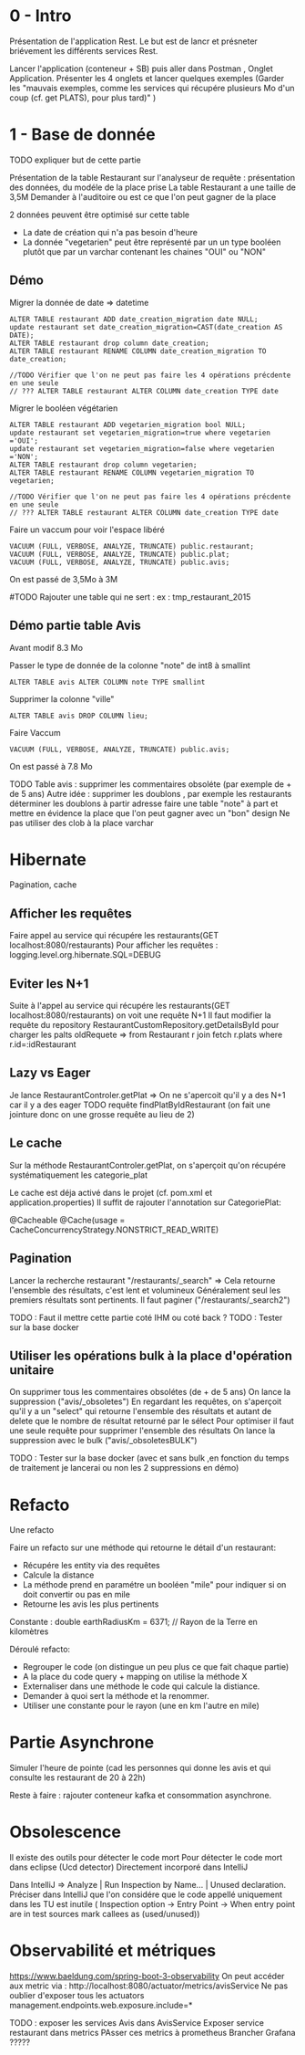 # 0 - Intro
Présentation de l'application Rest. Le but est de lancr et présneter briévement les différents services Rest.

Lancer l'application (conteneur + SB) puis aller dans Postman , Onglet Application.
Présenter les 4 onglets et lancer quelques exemples (Garder les "mauvais exemples, comme les services qui récupére plusieurs Mo d'un coup (cf. get PLATS), pour plus tard)" )

# 1 - Base de donnée
TODO expliquer but de cette partie

Présentation de la table Restaurant sur l'analyseur de requête : présentation des données, du modéle de la place prise
La table Restaurant a une taille de 3,5M
Demander à l'auditoire ou est ce que l'on peut gagner de la place

2 données peuvent être optimisé sur cette table
- La date de création qui n'a pas besoin d'heure
- La donnée "vegetarien" peut être représenté par un un type booléen plutôt que par un varchar contenant les chaines "OUI" ou "NON"  

## Démo 

Migrer la donnée de date => datetime
```
ALTER TABLE restaurant ADD date_creation_migration date NULL;
update restaurant set date_creation_migration=CAST(date_creation AS DATE);
ALTER TABLE restaurant drop column date_creation;
ALTER TABLE restaurant RENAME COLUMN date_creation_migration TO date_creation;

//TODO Vérifier que l'on ne peut pas faire les 4 opérations précdente en une seule
// ??? ALTER TABLE restaurant ALTER COLUMN date_creation TYPE date
```


Migrer le booléen végétarien
```
ALTER TABLE restaurant ADD vegetarien_migration bool NULL;
update restaurant set vegetarien_migration=true where vegetarien ='OUI';
update restaurant set vegetarien_migration=false where vegetarien ='NON';
ALTER TABLE restaurant drop column vegetarien;
ALTER TABLE restaurant RENAME COLUMN vegetarien_migration TO vegetarien;

//TODO Vérifier que l'on ne peut pas faire les 4 opérations précdente en une seule
// ??? ALTER TABLE restaurant ALTER COLUMN date_creation TYPE date
```

Faire un vaccum pour voir l'espace libéré
```
VACUUM (FULL, VERBOSE, ANALYZE, TRUNCATE) public.restaurant;
VACUUM (FULL, VERBOSE, ANALYZE, TRUNCATE) public.plat;
VACUUM (FULL, VERBOSE, ANALYZE, TRUNCATE) public.avis;
```

On est passé de 3,5Mo à 3M

#TODO Rajouter une table qui ne sert : ex : tmp_restaurant_2015


## Démo partie table Avis

Avant modif 8.3 Mo

Passer le type de donnée de la colonne "note" de int8 à smallint

```
ALTER TABLE avis ALTER COLUMN note TYPE smallint
```

Supprimer la colonne "ville"

```
ALTER TABLE avis DROP COLUMN lieu;
```

Faire Vaccum
```
VACUUM (FULL, VERBOSE, ANALYZE, TRUNCATE) public.avis;
```
On est passé à 7.8 Mo

TODO
Table avis : supprimer les commentaires obsoléte (par exemple de + de 5 ans)
Autre idée : supprimer les doublons , par exemple les restaurants déterminer les doublons à partir adresse
            faire une table "note" à part et mettre en évidence la place que l'on peut gagner avec un "bon" design
Ne pas utiliser des clob à la place varchar

# Hibernate
Pagination, cache
## Afficher les requêtes
Faire appel au service qui récupére les restaurants(GET localhost:8080/restaurants)
Pour afficher les requêtes : logging.level.org.hibernate.SQL=DEBUG

## Eviter les N+1
Suite à l'appel au service qui récupére les restaurants(GET localhost:8080/restaurants) on voit une requête N+1
Il faut modifier la requête du repository RestaurantCustomRepository.getDetailsById pour charger les palts
oldRequete => from Restaurant r join fetch r.plats where r.id=:idRestaurant

## Lazy vs Eager
Je lance RestaurantControler.getPlat => On ne s'apercoit qu'il y a des N+1 car il y a des eager
TODO requête findPlatByIdRestaurant (on fait une jointure donc on une grosse requête au lieu de 2)

## Le cache
Sur la méthode RestaurantControler.getPlat, on s'aperçoit qu'on récupére systématiquement les categorie_plat

Le cache est déja activé dans le projet (cf. pom.xml et application.properties)
Il suffit de rajouter l'annotation sur CategoriePlat:

@Cacheable
@Cache(usage = CacheConcurrencyStrategy.NONSTRICT_READ_WRITE)

## Pagination
Lancer la recherche restaurant "/restaurants/_search"
=> Cela retourne l'ensemble des résultats, c'est lent et volumineux
Généralement seul les premiers résultats sont pertinents.
Il faut paginer ("/restaurants/_search2")

TODO : Faut il mettre cette partie coté IHM ou coté back ?
TODO : Tester sur la base docker

## Utiliser les opérations bulk à la place d'opération unitaire
On supprimer tous les commentaires obsolétes (de + de 5 ans)
On lance la suppression ("avis/_obsoletes")
En regardant les requêtes, on s'aperçoit qu'il y a un "select" qui retourne l'ensemble des résultats et autant de delete que le nombre de résultat retourné par le sélect
Pour optimiser il faut une seule requête pour supprimer l'ensemble des résultats
On lance la suppression avec le bulk ("avis/_obsoletesBULK")

TODO : Tester sur la base docker (avec et sans bulk ,en fonction du temps de traitement je lancerai ou non les 2 suppressions en démo) 


# Refacto
Une refacto 

Faire un refacto sur une méthode qui retourne le détail d'un restaurant:
- Récupére les entity via des requêtes 
- Calcule la distance
- La méthode prend en paramétre un booléen "mile" pour indiquer si on doit convertir ou pas en mile
- Retourne les avis les plus pertinents

Constante : double earthRadiusKm = 6371; // Rayon de la Terre en kilomètres

Déroulé refacto:
- Regrouper le code (on distingue un peu plus ce que fait chaque partie)
- A la place du code query + mapping on utilise la méthode X
- Externaliser dans une méthode le code qui calcule la distiance.
- Demander à quoi sert la méthode et la renommer.
- Utiliser une constante pour le rayon (une en km l'autre en mile)

# Partie Asynchrone
Simuler l'heure de pointe (cad les personnes qui donne les avis et qui consulte les restaurant de 20 à 22h)

Reste à faire : rajouter conteneur kafka et consommation asynchrone.

# Obsolescence
Il existe des outils pour détecter le code mort 
Pour détecter le code mort dans eclipse (Ucd detector)
Directement incorporé dans IntelliJ

Dans IntelliJ => Analyze | Run Inspection by Name... | Unused declaration.
Préciser dans IntelliJ que l'on considére que le code appellé uniquement dans les TU est inutile ( Inspection option -> Entry Point -> When entry point are in test sources mark callees as (used/unused))

# Observabilité et métriques
https://www.baeldung.com/spring-boot-3-observability
On peut accéder aux metric via : 
http://localhost:8080/actuator/metrics/avisService
Ne pas oublier d'exposer tous les actuators
    management.endpoints.web.exposure.include=*

TODO : exposer les services Avis dans AvisService
Exposer service restaurant dans metrics
PAsser ces metrics à prometheus
Brancher Grafana ?????
